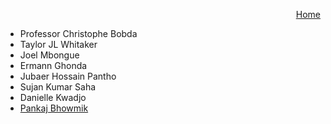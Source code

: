 <p align="right">
<a href="https://smartsystemslab-uf.github.io">Home</a>
</p>


- Professor Christophe Bobda
- Taylor JL Whitaker
- Joel Mbongue
- Ermann Ghonda
- Jubaer Hossain Pantho
- Sujan Kumar Saha
- Danielle Kwadjo
- [Pankaj Bhowmik](https://github.com/smartsystemslab-uf/smartsystemslab-uf.github.io/blob/master/People/pankaj.md)

